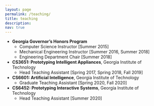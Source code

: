 ```yaml
---
layout: page
permalink: /teaching/
title: teaching
description: 
nav: true
---
```


* **Georgia Governor’s Honors Program**
	- Computer Science Instructor [Summer 2015]
	- Mechanical Engineering Instructor [Summer 2016, Summer 2018]
	- Engineering Department Chair [Summer 2018]
* **CS3651: Prototyping Intelligent Appliances**, Georgia Institute of Technology
	- Head Teaching Assistant [Spring 2017, Spring 2018, Fall 2019]
* **CS6601: Artificial Intelligence**, Georgia Institute of Technology
	- Graduate Teaching Assistant [Spring 2020, Fall 2020]
* **CS6452: Prototyping Interactive Systems**, Georgia Institute of Technology
	- Head Teaching Assistant [Summer 2020]
